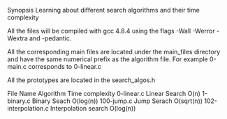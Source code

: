 Synopsis
Learning about different search algorithms and their time complexity

All the files will be compiled with gcc 4.8.4 using the flags -Wall -Werror -Wextra and -pedantic.

All the corresponding main files are located under the main_files directory and have the same numerical prefix as the algorithm file. For example 0-main.c corresponds to 0-linear.c

All the prototypes are located in the search_algos.h

File Name	Algorithm	Time complexity
0-linear.c	Linear Search	O(n)
1-binary.c	Binary Seach	O(log(n))
100-jump.c	Jump Serach	O(sqrt(n))
102-interpolation.c	Interpolation search	O(log(n))
